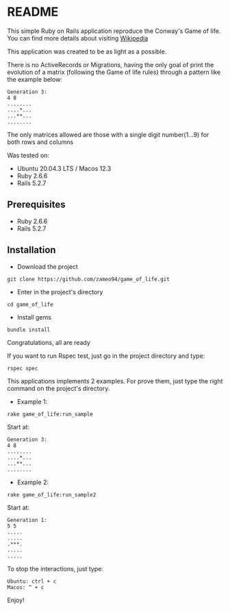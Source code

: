 # README

This simple Ruby on Rails application reproduce the Conway's Game of life.
You can find more details about visiting [Wikipedia](https://en.wikipedia.org/wiki/Conway%27s_Game_of_Life)

This application was created to be as light as a possible.

There is no ActiveRecords or Migrations, having the only goal of print the evolution of a matrix (following the Game of life rules)
through a pattern like the example below:

```
Generation 3:
4 8
........
....*...
...**...
........
```

The only matrices allowed are those with a single digit number(1...9) for both rows and columns

Was tested on:

* Ubuntu 20.04.3 LTS / Macos 12.3
* Ruby 2.6.6
* Rails 5.2.7

## Prerequisites
* Ruby 2.6.6
* Rails 5.2.7

## Installation
* Download the project
```
git clone https://github.com/zameo94/game_of_life.git
```
* Enter in the project's directory
```
cd game_of_life
```

* Install gems
```
bundle install 
```

Congratulations, all are ready

If you want to run Rspec test, just go in the project directory and type:
```
rspec spec
```

This applications implements 2 examples. For prove them, just type the right command on the project's directory.

* Example 1:
```
rake game_of_life:run_sample
```
Start at:
```
Generation 3:
4 8
........
....*...
...**...
........
```

* Example 2:
```
rake game_of_life:run_sample2
```
Start at:
```
Generation 1:
5 5
.....
.....
.***.
.....
.....
```

To stop the interactions, just type:
```
Ubuntu: ctrl + c
Macos: ^ + c
```
Enjoy!